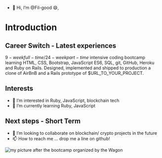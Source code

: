 - 👋 Hi, I’m @Fil-good :smile:,

# Introduction


## Career Switch - Latest experiences

$9-week full-time/24-week part-time$ intensive coding bootcamp learning HTML, CSS, Bootstrap, JavaScript ES6,
SQL, git, GitHub, Heroku and Ruby on Rails. Designed, implemented and shipped to
production a clone of AirBnB and a Rails prototype of $URL_TO_YOUR_PROJECT.

## Interests

- 👀 I’m interested in Ruby, JavaScript, blockchain tech
- 🌱 I’m currently learning Ruby, JavaScript

## Next steps - Short Term

- 💞️ I’m looking to collaborate on blockchain/ crypto projects in the future
- 📫 How to reach me ... drop me a line on github!



![my picture after the bootcamp organized by the Wagon](https://res.cloudinary.com/dz243iddc/image/upload/v1638956641/WIN_20211207_11_26_21_Pro_ftrlpe.jpg/github-light.png#gh-dark-mode-only)
